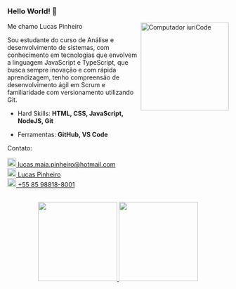 ### Hello World! 👋
<div>
<img src="https://avatars2.githubusercontent.com/u/77104894?s=400&u=2dedb677b2690abf6874c82efe062cbb56d9e5dd&v=4" min-width="200px" max-width="200px" width="200px" align="right" alt="Computador iuriCode">
<p align="left"> 
  <p>Me chamo Lucas Pinheiro</p>
  Sou estudante do curso de Análise e desenvolvimento de sistemas, com conhecimento em tecnologias que envolvem a linguagem JavaScript e TypeScript, que busca sempre inovação e com rápida aprendizagem, tenho compreensão de desenvolvimento ágil em Scrum e familiaridade com versionamento utilizando Git.
</p>
<ul>
<p align="left">
   <li>Hard Skills: <strong>HTML, CSS, JavaScript, NodeJS, Git</strong></li>
</p>

<p align="left">
  <li>Ferramentas: <strong>GitHub, VS Code</strong></li>
</p>
</ul>
<p align="left">
   Contato:
</p>

<p align="left">
  <a href="mailto:lucas.maia.pinheiro@hotmail.com" alt="Outlook">
   <img src="https://outlook-1.cdn.office.net/owamail/20210913004.12/resources/images/favicons/mail-seen.ico" wight = 20px height = 20px />
   lucas.maia.pinheiro@hotmail.com</a><br>

  <a href="https://www.linkedin.com/in/lucaspinheiro" alt="Linkedin">
  <img src="https://pngimg.com/uploads/linkedIn/linkedIn_PNG8.png" wight = 20px height = 20px /> Lucas Pinheiro</a><br>

  <a href="https://api.whatsapp.com/send?phone=5585988188001&text=Ol%C3%A1%20Lucas%20Pinheiro!" target="_blank" alt="WhatsApp">
  <img src="https://logo-logos.com/wp-content/uploads/2016/10/WhatsApp_logo_icon.png" wight = 20px height = 20px/> +55 85 98818-8001</a><br>
</p> <br>
</div>
<div align="center">
  <a href="https://github.com/LMaiaPinheiro">
  <img height="180em" src="https://github-readme-stats.vercel.app/api?username=LMaiaPinheiro&show_icons=true&theme=dark&include_all_commits=true&count_private=true"/>
  <img height="180em" src="https://github-readme-stats.vercel.app/api/top-langs/?username=LMaiaPinheiro&layout=compact&langs_count=7&theme=dark"/>
</div>


<!--
**LMaiaPinheiro/LMaiaPinheiro** is a ✨ _special_ ✨ repository because its `README.md` (this file) appears on your GitHub profile.

Here are some ideas to get you started:

- 🔭 I’m currently working on ...
- 🌱 I’m currently learning ...
- 👯 I’m looking to collaborate on ...
- 🤔 I’m looking for help with ...
- 💬 Ask me about ...
- 📫 How to reach me: ...
- 😄 Pronouns: ...
- ⚡ Fun fact: ...
-->
